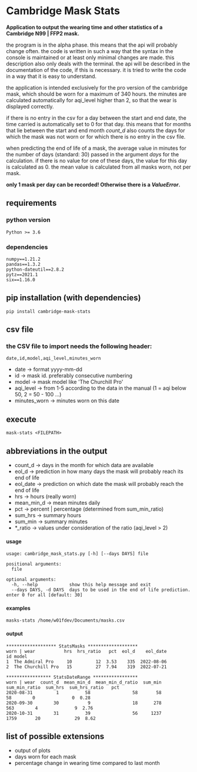 # Cambridge Mask Stats
**Application to output the wearing time and other statistics of a Cambridge 
N99 | FFP2 mask.**

the program is in the alpha phase. this means that the api 
will probably change often. the code is written in such a way that the syntax 
in the console is maintained or at least only minimal changes are made. this 
description also only deals with the terminal. the api will be described 
in the documentation of the code, if this is necessary. it is tried to write 
the code in a way that it is easy to understand.

the application is intended exclusively for the pro version of the cambridge 
mask, which should be worn for a maximum of 340 hours. the minutes are 
calculated automatically for aqi_level higher than 2, so that the wear is 
displayed correctly.

if there is no entry in the csv for a day between the start and end date, the 
time carried is automatically set to 0 for that day. this means that for months 
that lie between the start and end month *count_d* also counts the days for 
which the mask was not worn or for which there is no entry in the csv file.

when predicting the end of life of a mask, the average value in minutes for the 
number of days (standard: 30) passed in the argument *days* for the calculation. 
if there is no value for one of these days, the value for this day is 
calculated as 0. the mean value is calculated from all masks worn, not per mask.

**only 1 mask per day can be recorded! Otherwise there is a *ValueError*.**

## requirements
### python version
`Python >= 3.6`

### dependencies
```text
numpy==1.21.2
pandas==1.3.2
python-dateutil==2.8.2
pytz==2021.1
six==1.16.0
```

## pip installation (with dependencies)
```shell
pip install cambridge-mask-stats
```

## csv file
### the CSV file to import needs the following header:
`date,id,model,aqi_level,minutes_worn`

* date -> format yyyy-mm-dd
* id -> mask id. preferably consecutive numbering
* model -> mask model like 'The Churchill Pro'
* aqi_level -> from 1-5 according to the data in the manual (1 = aqi below 50, 2 = 50 - 100 ...)
* minutes_worn -> minutes worn on this date

## execute
```shell
mask-stats <FILEPATH>
```

## abbreviations in the output
* count_d -> days in the month for which data are available
* eol_d -> prediction in how many days the mask will probably reach its end of life
* eol_date -> prediction on which date the mask will probably reach the end of life
* hrs -> hours (really worn)
* mean_min_d -> mean minutes daily  
* pct -> percent | percentage (determined from sum_min_ratio)
* sum_hrs -> summary hours 
* sum_min -> summary minutes
* *_ratio -> values under consideration of the ratio (aqi_level > 2)

#### usage
```text
usage: cambridge_mask_stats.py [-h] [--days DAYS] file

positional arguments:
  file

optional arguments:
  -h, --help            show this help message and exit
  --days DAYS, -d DAYS  days to be used in the end of life prediction. enter 0 for all [default: 30]
```

#### examples
```shell
masks-stats /home/w01fdev/Documents/masks.csv
```

#### output
```text
******************* StatsMasks *******************
worn | wear           hrs  hrs_ratio   pct  eol_d    eol_date
id model                                                     
1  The Admiral Pro     10         12  3.53    335  2022-08-06
2  The Churchill Pro   15         27  7.94    319  2022-07-21

***************** StatsDateRange *****************
worn | wear  count_d  mean_min_d  mean_min_d_ratio  sum_min  sum_min_ratio  sum_hrs  sum_hrs_ratio   pct
2020-08-31         1          58                58       58             58        0              0  0.28
2020-09-30        30           9                18      278            563        4              9  2.76
2020-10-31        31          39                56     1237           1759       20             29  8.62
```

## list of possible extensions
- output of plots
- days worn for each mask
- percentage change in wearing time compared to last month